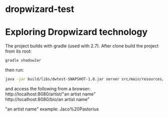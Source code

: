 # dropwizard-test
Exploring Dropwizard technology
===============================

The project builds with gradle (used with 2.7). After clone build the project from its root:
```sh
gradle shadowJar
```

then run:
```sh
java -jar build/libs/dwtest-SNAPSHOT-1.0.jar server src/main/resources/config.yaml
```

and access the following from a browser:<BR>
http://localhost:8080/artist/"an artist name"<BR>
http://localhost:8080/bio/an artist name"
<P>
"an artist name" example: Jaco%20Pastorius
